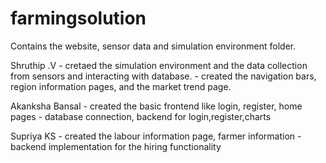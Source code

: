 # farmingsolution
Contains the website, sensor data and simulation environment folder. 

Shruthip .V - cretaed the simulation environment and the data collection from sensors and interacting with database.
            - created the navigation bars, region information pages, and the market trend page.

Akanksha Bansal - created the basic frontend like login, register, home pages
                - database connection, backend for login,register,charts

Supriya KS - created the labour information page, farmer information
           - backend implementation for the hiring functionality
          
